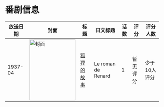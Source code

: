 # 番剧信息

|放送日期|封面|标题|日文标题|话数|评分|评分人数|
|---|---|---|---|---|---|---|
|1937-04|<img src="//lain.bgm.tv/pic/cover/c/c3/a3/112695_dK49K.jpg" alt="封面" style="width:150px;height:200px;object-fit:cover;">|[狐狸的故事](https://bangumi.tv/subject/112695)|Le roman de Renard|1|暂无评分|少于10人评分|
